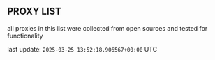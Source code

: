 ## PROXY LIST

all proxies in this list were collected from open sources and tested for functionality

last update: `2025-03-25 13:52:18.906567+00:00` UTC